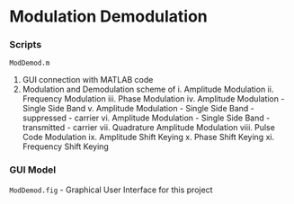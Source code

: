 # Modulation Demodulation


### Scripts
```ModDemod.m``` 
1. GUI connection with MATLAB code
2. Modulation and Demodulation scheme of
i. Amplitude Modulation
ii. Frequency Modulation
iii. Phase Modulation
iv. Amplitude Modulation - Single Side Band
v. Amplitude Modulation - Single Side Band - suppressed - carrier
vi. Amplitude Modulation - Single Side Band - transmitted - carrier 
vii. Quadrature Amplitude Modulation
viii. Pulse Code Modulation
ix. Amplitude Shift Keying
x. Phase Shift Keying
xi. Frequency Shift Keying

### GUI Model
```ModDemod.fig``` - Graphical User Interface for this project 
